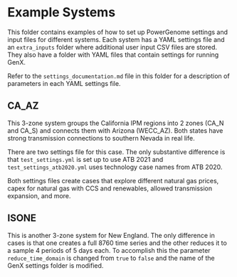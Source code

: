 # Example Systems
This folder contains examples of how to set up PowerGenome settings and input files for different systems. Each system has a YAML settings file and an `extra_inputs` folder where additional user input CSV files are stored. They also have a folder with YAML files that contain settings for running GenX.

Refer to the `settings_documentation.md` file in this folder for a description of parameters in each YAML settings file.

## CA_AZ
This 3-zone system groups the California IPM regions into 2 zones (CA_N and CA_S) and connects them with Arizona (WECC_AZ). Both states have strong transmission connections to southern Nevada in real life.

There are two settings file for this case. The only substantive difference is that `test_settings.yml` is set up to use ATB 2021 and `test_settings_atb2020.yml` uses technology case names from ATB 2020.

Both settings files create cases that explore different natural gas prices, capex for natural gas with CCS and renewables, allowed transmission expansion, and more.

## ISONE
This is another 3-zone system for New England. The only difference in cases is that one creates a full 8760 time series and the other reduces it to a sample 4 periods of 5 days each. To accomplish this the parameter `reduce_time_domain` is changed from `true` to `false` and the name of the GenX settings folder is modified.